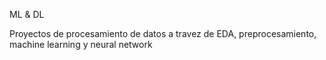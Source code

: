 ML & DL

Proyectos de procesamiento de datos a travez de EDA, preprocesamiento, machine learning y neural network
